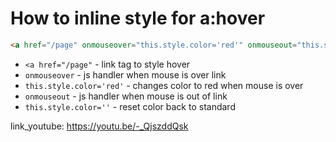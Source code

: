 # How to inline style for a:hover

```html
<a href="/page" onmouseover="this.style.color='red'" onmouseout="this.style.color=''" >Link</a>
```

- `<a href="/page"` - link tag to style hover
- `onmouseover` - js handler when mouse is over link
- `this.style.color='red'` - changes color to red when mouse is over
- `onmouseout` - js handler when mouse is out of link
- `this.style.color=''` - reset color back to standard


link_youtube: https://youtu.be/-_QjszddQsk
